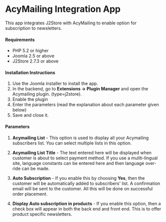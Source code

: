 # AcyMailing Integration App

This app integrates J2Store with AcyMailing to enable option for subscription to newsletters.

#### Requirements

* PHP 5.2 or higher
* Joomla 2.5 or above
* J2Store 2.7.3 or above

#### Installation Instructions
1. Use the Joomla installer to install the app. 
2. In the backend, go to **Extensions -> Plugin Manager** and open the Acymailing plugin.	(type=j2store). 
3. Enable the plugin 
4. Enter the parameters (read the explanation about each parameter given below) 
5. Save and close it.

#### Parameters

1. **Acymailing List** -
This option is used to display all your Acymailing subscribers list. You can select multiple lists in this option.

2. **Acymailing List Title** -
The text entered here will be displayed when customer is about to select payment method. If you use a muliti-lingual site, language constants can be entered here and then language over-ride can be made.

3. **Auto Subscription** -
If you enable this by choosing **Yes**, then the customer will be automatically added to subscribers' list. A confirmation email will be sent to the customer. All this will be done on successful order placement.

4. **Display Auto subscription in products** -
If you enable this option, then a check box will appear in both the back end and front end. This is to offer product specific newsletters.































